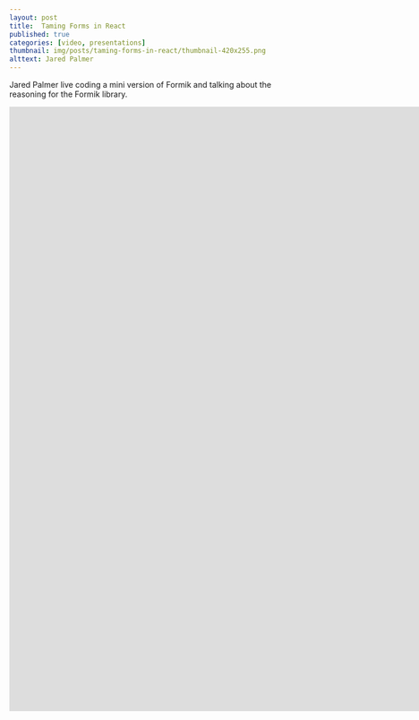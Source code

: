 ```yaml
---
layout: post
title:  Taming Forms in React
published: true
categories: [video, presentations]
thumbnail: img/posts/taming-forms-in-react/thumbnail-420x255.png
alttext: Jared Palmer
--- 
```


Jared Palmer live coding a mini version of Formik and talking about the reasoning for the Formik library.

<iframe width="1920" height="1080" src="https://www.youtube.com/embed/oiNtnehlaTo" frameborder="0" allow="accelerometer; autoplay; encrypted-media; gyroscope; picture-in-picture" allowfullscreen></iframe>